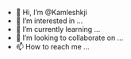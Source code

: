 - 👋 Hi, I’m @Kamleshkji
- 👀 I’m interested in ...
- 🌱 I’m currently learning ...
- 💞️ I’m looking to collaborate on ...
- 📫 How to reach me ...

<!---
Kamleshkji/Kamleshkji is a ✨ special ✨ repository because its `README.md` (this file) appears on your GitHub profile.
You can click the Preview link to take a look at your changes.
--->
